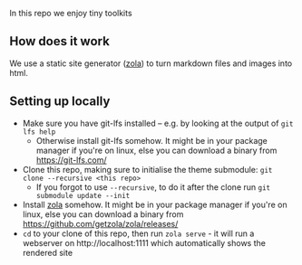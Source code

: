 In this repo we enjoy tiny toolkits

## How does it work
We use a static site generator ([zola]) to turn markdown files and images into html.

## Setting up locally
- Make sure you have git-lfs installed – e.g. by looking at the output of `git lfs help`
    - Otherwise install git-lfs somehow. It might be in your package manager if you're on linux, else you can download a binary from https://git-lfs.com/
- Clone this repo, making sure to initialise the theme submodule: `git clone --recursive <this repo>`
    - If you forgot to use `--recursive`, to do it after the clone run `git submodule update --init`
- Install [zola] somehow. It might be in your package manager if you're on linux, else you can download a binary from https://github.com/getzola/zola/releases/
- `cd` to your clone of this repo, then run `zola serve` - it will run a webserver on http://localhost:1111 which automatically shows the rendered site

[zola]: https://www.getzola.org/
